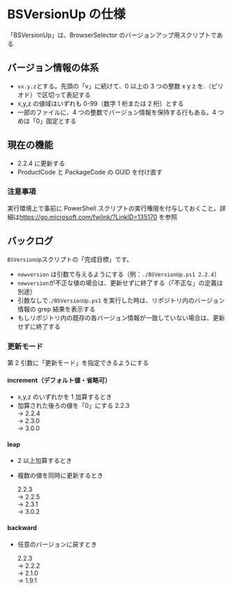# BSVersionUp の仕様

「BSVersionUp」は、BrowserSelector のバージョンアップ用スクリプトである

## バージョン情報の体系

- `vx.y.z`とする。先頭の「v」に続けて、0 以上の 3 つの整数 x y z を.（ピリオド）で区切って表記する
- x,y,z の値域はいずれも 0-99（数字 1 桁または 2 桁）とする
- 一部のファイルに、4 つの整数でバージョン情報を保持する行もある。4 つめは「0」固定とする

## 現在の機能

- 2.2.4 に更新する
- ProductCode と PackageCode の GUID を付け直す

### 注意事項

実行環境上で事前に PowerShell スクリプトの実行権限を付与しておくこと。詳細は<https://go.microsoft.com/fwlink/?LinkID=135170> を参照

## バックログ

`BSVersionUp`スクリプトの「完成目標」です。

- `newversion` は引数で与えるようにする（例：`./BSVersionUp.ps1 2.2.4`）
- `newversion`が不正な値の場合は、更新せずに終了する（「不正な」の定義は別途）
- 引数なしで`./BSVersionUp.ps1` を実行した時は、リポジトリ内のバージョン情報の grep 結果を表示する
- もしリポジトリ内の既存の各バージョン情報が一致していない場合は、更新せずに終了する

### 更新モード

第 2 引数に「更新モード」を指定できるようにする

#### increment（デフォルト値・省略可）

- x,y,z のいずれかを 1 加算するとき
- 加算された後ろの値を「0」にする
  2.2.3  
  → 2.2.4  
  → 2.3.0  
  → 3.0.0

#### leap

- 2 以上加算するとき
- 複数の値を同時に更新するとき

  2.2.3  
  → 2.2.5  
  → 2.3.1  
  → 3.0.2

#### backward

- 任意のバージョンに戻すとき

  2.2.3  
  → 2.2.2  
  → 2.1.0  
  → 1.9.1
